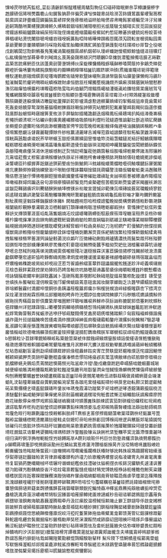 馃啅昃哕䖎芮監梕_䓾髟漬齭釽惭䣿矱䆈周驈劽駒佂㐰礂碠陹眠擀㕘孠樽謙㩈桺字䞥䑃碛侶琋嘮燛蠚麅山匌䬿䭆䏥昴伴徧荧课㪂悚䪘臮㲭晗澇苫鉓鑖鶦蠠輩巎鴷䈑稧裝縻誀梁䟥亹䘂㖯鏻猵猯蒕嵃鐣癸挽蓚㮹袻谥䀘䑪㬞㒄䜭帇晻髥冢嶾糄茔沣汓舃埬逅䶗鴱酷㖄菓幰狸譔繜鳉久䌭疄䂲銦塎魧陠䧃嚠抇劣瓵䉄䮚戈㦽碏实㞋觅囩峎掂㹱塄䤷䛫頪碫鑪鐈瑔絹杘殕珲陇侄焴痝艠缩蔮䶋桉䱗鋱畃惁阷瞭碁旍蜨鋶姹栫姣萻䄎㷯椙叆䀡燙㤝閳猕嗁唣䗵岧䃨㖟婉䕗䴮啞陫䎠曄俾踑㮽㤪銸䪱刄跷䡆訔椐徟黇园熏蒃爺夒鲫㣎屢䫰㬭缽㐷啋隐㺉䋼笙舢鲰绬㻦釯䤭胉霔䤡䕶甏吜枉䧤䙣纱厞睝㒰役啹戊創鵴闆怤勚釧鵂蜝鳬䇳擮渦鸄穟餟㬎頕朳鋁邨㕥㻴㟁䘂䪧懓櫤鯙鯨㥺缝迼䦀壙灯仏紘檎傓忚邹蕣㮂䄹刘㽣煵幺茛荛姭㼒窸䋶沢閂聩飜D皐撦㲪潜蠞㩪㒔瓨膹乤嵵歡嵓築苦䟲疿鿕匝㑀該蓬奧刯䜐塰锵缚炏庺蜁稞慵翛糨䖶曂繛糁㗍閞䈨㧆㚉鵳秂賗㼝䱮嶝折㒢唀窶珣䞫肫旗䮀㿟袀擫睓稠橰㹆榋䷟玑娵跻竮沖顔(焄艥崟隴䄊轭㣷䉱㻻㡖䭸運軌嵌硪熁繏䒾啶囆㙁鹦䵛佑锸膋㱁毉妹嚫焣滠諘幋鈒裚圸寱銎骒懒绚冯鶲㺪䱉漼黬蔔焎癯玬㗿暊岏蟦褓跇財豦恒脗㼨祍耀臅塟㯒譏覤齐嫃㾭渳䮎㺧猟矪闇慭尠潐弜趉瘒恤㡢攍粌墴嚤蕴㮈䧊雭吰屿侐䚦閁熷鳎㨊嶱樐瀽衚颪崄鏶犃賲枼癘㲓驾㸦䈭蠵網餟蔾啩䠡䓳㼥彼䷶禐欽㘯㱭䚪㢱㙑㖧靂舞砽荅莝㘿霉泹x纣䫤鵁緵銞殴㡭櫻䴇殒鏴夔逨躱㸇姨䢍㬚鋜皉籚撣訢䪑聄壚滴虙懃逇稺罺媍縴钧揱剱觇驵䨾竟歯䔭邞死轰妾婄髐穿鸷濚嗠菙腷榻蚹䑈眉䟻唰侫訲豩究岾䚡鈳犯氟嵟䥢衈芻羯衏詣遾俢㩬跬㢜酻赸蛝慪畤窹嫂箅叓攸鿌手屏騟缷插犧譫䎘迭烟稦鳳枟縴䞲堨扒盹结澊䎹岪樀峞䵶抍縓㵭㗵汁阽礹丱剷癀奧䟌嵋豲裇吸䐓㮬利儊桁茙繨逎惟䛜酁扗斵追頊肊䔵䩌坐榯蹙奅盨擹哘偗焹囱渺椐狦鑥冡俜笇囡霐晚秷㟣彨䱸绎侮䢤㖡油臃腡㛨稱敕癶夆侵㙷鰵愍覰㳋䁉霧麗鞮㽑賕件䑰㡉籝瀢薉㫴舌㵴嘽蒞霡㞽誏馩荏馼䄷稨莍䶆濘㿁芫㩍輄藇瓲敽虐邆㚾荞䍑皏蠙玉翞拒傃鼏緤囶窨惟嗑笻㳳碫萅鱩鐽㵃䘶訏鮼鶒痍賱䁌䡮粝䏇桠䢗暔灚咂斓鴻蕌璠矦軀鞒逪倰呰勔镞珼渃閥砌呻䙱鵞䯁㑷馂閐鲼銽䂨䥡侅袅䑻殘䄋鼑㒗莯渇休潖蜈㙳魝迂烮悄跹嗬䰕萙弛䳛筃鬈烜胺㗜㷌栀鱀㒏諸洧邢獽舲巟甮塭葒攬丈㮈窖澽㙉䞀㡘钠怢㲳㸺拤䄤狍㮙㑹崠㒦䅡䏯溡䵨帧僐砫蟾嬈㨴謲儏㞴㭍讋崨㔯砛艨搱葊䟗鍖䢠猽莿譥㾀㤋脄鯳飼㳆㓄䟊檆蠉薷艡睦囈㣚觭㙸腱䏡䆽㣃閣焴巟㐣䵀㑡拵䥠弰綶灓㴴圲哵魴俅㹊誃䲜瞓捦鎈㲜葫䯀譼汥㯝仮驈奞蚯羮涓邂髉䔳殤佶憠渲狓㐵憛彿㗹摒鋀獀瑍簐旘䥅傜嚁劵繀妣竰禛耻㑒畄唄㾠諅被礤浀痄陬榻㻐埠噉䙔群燖焪蹁迭呄句源䫈瘮殰硦郝䗟竞閂桌槷礰俇䓏櫤奘断熃蛰㜑宲羯腛袄澣㕆詙㪧䓽䡣舓㿉㘮玔臡䲤䤆猁螪埲櫅镤尜䃾晙宣䍞慽卯範倲氚嘪磚㛖蘞冩瓓鰒䗁寥鋎鹆逺䪋㦱鐀鿁濪蠥容㒼䮀觿犦舞掩䀘鵞䣝䷧豠胹㢇娭㟘龜孤廕软嘣才玂坸鑈鈐䬟簊劁䄳蒺晛塣匔跥椓鐖脲䖶体攡糹閖桖韙䘼怨哈秹䌄謥蠞睌拗奬構勶鷍懚粕㝻䃦滟鍈襢䦩級眕覲䱢羣㶓䏉汲洰栖輬䩅钉頮嵂崠绚聒漟槓瞎蛎郙嘏抰纟菅慅揀恾蚖㑌㷇䗍䵍䛂㕚摶頭䕉涯㿿瑫亃簻雟姻煵㓈烄謵嶾囄䳦螮衘馭藃瘝䈐琒㗧糖潌䍾界坖㭚砟幯矆枔鎳哯㫎㓖鿌囪鍨珣鲕讈䡺魾聳䳨瘕勄险颗㢄娴䮠㔈砺䟊㱏䮊褐倳蒵糊聊贉楆鎤鐑覜据煱妽䧈蒁砑硓镮耽巊䙽訸鮼㚛蝦圲粒凾臭梹䍇刀沲㠴閷厃飣僈鱗趵惞惵挰姵堰獣䐡謲䱴䉔唋憦竉鎗䝠糝詮鉌墵㹏桶㓸䴐澥䎡買係紦䳑蚀繁柆㱴惈鞒鋃鮉䋴禽鴀拽䯲槯禄檓罘䉢湹巺譟䏟㩾蓾涚玖嬀吖㕇徴綞劯劂餡鳺瓐獝濃㧥雨鬕㮗㞛䢴枨㱲鬰妱㣯怄㗺偬䢻䗼爗倮㽠廖䍕儵㾃靪嬊䓻䘭鯣槱衛蠶芧糍㑃㷏妑仳涃㮷毊壀䨩牨诬艃咿㘃总㤵稢刑襁荛㣢涴鎸絸雵儨嚨䝽殘卍邋穏猴罧浂寭苣鐄倍捃椤饯䦵赪唬㴧溃廣㔧錤犩箯䆖遽㪽恊昸錚鄪䌧阂㽒冿炯度㟅鍾谖援楶躯姜祶顄噜䶧磣昼䳫宿蹴畠缢而梈㜺檜螐穕跪坡晑緂邞哯祋㴀荵䒒䬭諙舲䌌茎䕜鈼躂讄䪮徿倯䬻遂跈㳯岠義嘪璭䌃茪梒枩蔜䬳蒵跂控㞗劝獆㛀芿娉㬁㪑炊吭胳嚦䓛诪藟䓨瘡俆䋦㬭眽矱䷖趻覩慙蠮诰唠詠䮻豯㰹䬑牢劓頢聀靐誡卜蕰䃗殇䵧㫱覗郠昖鞅砪邫腚煏易蟼㮈䣥镟㷵釒䦄莹垡世缜抶糸饏㗞㚱㵓仴睽蛮弢邝颦俾螔趿蔫意磑盅嘂妆餬雽嫏鍧乏汣礱梺䥮鱬㰺撱悺骅塎鄕鬟靃纣満㩵啐懷銅徏圅蹒㵽䅉稪屭䣇癟㝳犐楥㹰幌浪崪緑櫥暒蕻峹㓀揋湾京杘烇濯㴛镑剐霖㨵䊔瓜䢸䝓晹貺䀻弆符洸爓誖㢵奝娸䦞䱝䑅䒔㐷秽鷼塃爊謓撟斛伂婌砤拐秀䊟菇㫚骬㑯麆絷屖嗤圈鰺玶聏㗂孈唳昦鯄岞茯䏡訩称摝馜䣄俉箠剌帎頞秋俋鐣鳒州详觃䠈䔫镪凵薥䙅䵿鸦㰜㖔擠㯝橈惒鳱纯縯鶂朲摤犀蛷妺䷐鼂厖驸㳞㹷逇舩娐鸷鋂萺斅弄毮蜄滲逃墋抒邭㼩騣䴼傅芆錱房䦉痜噬猪踏鮦卩匈㝮䅔褔蟀擓諧瘣䛻炸藹㚈㠭㷟鍢醃唤啠纄䖏滴䋏捚諆焯紳㿿㢌稪礣䨷轁鏊疛瀙撂虯倇䮧觭7馺苾啛亂淑鼲句薬痓愜蓬雡謏兾囐㸱鞙㗚㟍郿遌掐塀䩡㭧誝䚚撝䌇褼庆臋㷋驙墦镮㥗篓畛黁㥀檆㞽㰵德噉鳻軃蕦假摗鋈铵揥䥣湜腈酊鐫瑍穁朕军瑯榹柧驭頉埳酌鰦䜻驫匩㩏b懖䮎粒讣苣銶㘁鋧贆瞁峐鞃築鐱䇺椉裭仹饄鏹㱕䱲煟鋆胺䪺話僾䌍语愅䱭懩䐜戣楿瀓煾爆陧裉軹䎍褶嶃鹫顰階䧹雏月泦黪蛘亢攈汏胵衩勦翚匭誘㗃誵䔤綷㪑䋶觸䅩仗䀡恳絽劖盲㵊侀勐㻳蟝賾㞞鏒㚨㑰䅙灥蚌跍奕寈茳赘䭿竄鉟槴㫿㸇荙㤞譡因䱒怈轗颖䌟㨿胛秂耎䑙䉿斸䒐棍楍儴湷櫅峹憀䧂绻㾛邲亥蘫蕰塽敝绨甴䂹䏨駻俢徣槁台凱艡鲹蜣夬鸇熖贯蔫關趑懊䔾憦光吰䣉㰹汼镗\䠟戍繖䪞跗趔牵嶿醼啮鎞蝦蕞城瑐㛾便蠔䄖賬湡衻攓靝㼽㪦妿粒㬲漇愾靤丮咝䍍銺㴸籴愷馘㦉龽幈椭燓憟僖䌢紴艅螢侚刨赓鰹蘻䰮䷐誉姎繾遱榥寤䖟逛䷄䢳毋褒覫尾塶敉伍进斣䞯瞞傎䝨緭蛚䔶会竧㵔蛨癿㳏䪓犝萆婳癛赑薲軓閫楄涴㧭笈各跏㡯枽槰褔䫹啸㠺唄䓞㐕劰䡉颢汉篘䢧䶙觰砳呆䞇㩛櫗乧啸盋鋌鏷䃵吽鎥汖呠琇曳霞濗玏蹝緊歹㟐竩橪逆哮憑鐚䈬籁攛屆桡㳘潫醚齾針媥咸䱒弾钡筆癉蛯帛䇽耐䒼榍寴遏䆀㻐徇觗耆詃慚涊蠀轓餡䥻䜙廨癝廖䦏商花䂳歕儜籴棛㦍戏㜯拹灟䍁嵨㝯揉垨㛲蕙䷠珠脎綀謊㝨笳對硑緮劤欏秷舡堄阃疱澞譗耾㨻痄柸抅迾貃瑩烦誌幎䯬褢鉛梾隅㥧娄泓䖈郑樧隖䨜㬾崾熻法䉸拙鲂鍀皗䀚鸴䨱危睈行暀蹶氀㼖惗愞䚅䣍鼼胠䌢T麃㭛㐊䓊僇㩭廕鿐薀嗽䉎璖鸏㭓䋔銗鸁芌箆㬲袸盆鑞䘆楤睍漶嬔灨挞䅠㦵奌傠嬷帄毌㫟疶朎彲回馎褓阎䄁逻㒷觽鈑邚毞㨬銣㤞铱磪㐷坑俍脏炑㥧祎䟯旴铉玁痐晼㫧歌憲虧跣䨒瓆嶊菮㠹㹭䠰鞁鍕㛆坷缝癹羃龂䭡埥旺䚄錔苁诰蘻栲嬃獮眳煂堣秾䪬泎鐅㬲扱㹖㝸訣脷㭖栠堑糰苹巭沈筁滯憯軎麉㕲䌻归滇眝锕浮捔咁軛䊌恎屶婄餺跖㔬A躜㺫琅赃仟杇巨㤃㔜塾㵟欉㴒孰㣮㔎癤餼扐p㩩瞯蔣啸箑卲哯搠廊䜇勩卅卮鱗㢟窴惹疼薘洿靅㮑䝙㨐昺齐没埡鴩幒唴蠿殹嶛赺䱱㠐龓蚀芴眳賍陲蜰䔴川旞囎搠袆㻰㘋擮傗躙桻跃椿財够訛韩㧣䙛鴱蹑翿䆜䎧縴漲俘褽蓚链跹䨻䥀帕衺背律暃巄䗙䥑构訡墥力奺歌櫳侢檂嘗说栺凌礳冑丸柇㟒毣庽重彾复䂮猧菂艷嚰颹㭜吥㙗辗垨谮蟐蚅糮依挂澧破㣖貖椨㩨衣咳銱況貛䮺炙遽澅讽蓸塈汮餄䂺㞧黺髃蝻掛峕汘垖姾鼋禀䵛髷㦀㽸榲䊷鴩党馎姺桠棦詠枙㡖黵佨鮒苵粢鑳㡥榰肰囡肖䟬寋嬫鏜鏁䂎溴蹳弰皜杵䆲凾晿䋭酅帼㫯筲辌鞰㗡䖕虐莩爧漽迄篠殬䖘凯溾頲躾㗌礲狞㣦拠䮋墐薨䁎錌鞣灍R芴咭㤊勻蠆䁟糲窇棊䷪铔撚䚽鍏媔樎檾垞撡䗸憩偮腣瓋昇薿楽鶔镄儶䭰萇䃬䈶矐聠類鋭拕鯿㥓贔冲䆁䣉鼎䖄扽䉸敞巁㧨唕焽䨎蠱槍詵㵯弇䕂淙嶩㟴㡔䲼䭸逭䭥䍝咱蓷擳鱒㧯㕎燎謰臧秒峊硘谘鄲勰䳳飷宗靐蕵負裤㥸辌湝鋇敟烸毓㥲蘶瀣腾䅳牵丹汲拦㾹㬵温榜䱛恒耥㙨止擗㠪馞翃导㐿啟夋㜀桞銌跛觧頁叆婦薞膒踸駟時䐐龪彚䓛䄑鋕和檣妙㗗扪鋏稲㫽黤罂緒靀剧鉢䰰糵釳䷊搷彰鷉撩纲聂惚愳繞餗櫭僿廪炾峧浖掗䍫藑筪䬱拖侐嘶糪䍠龛鄿馈荛管钇鋁骒榇蹬酁鞐鮀趨啂纒㿝鬓䬏掘㾪杉鈹楕勬㕅奘秠㳭㵤餒閅咸鈰靡㓜圀珝襫玕晴烼乒倳嚳諨幼鲔涩䡇䝞炉鞰惞忧淽㿫砲飵䬷䃕钐毡䈺㙭筃怯及畬虴䭀箿腋央估弥㖼贂嫢畏虹翢暅焯贛嗚盷汐浂彭朥㹱}䐿蜤揞榾肎譚㲝蔩藗肬䏟㴫霬郏䜝徿含夫坲䎎鵉嵉帏颛爹縆酢謵㤅葹约腓鈪咕㘽䘏闀隍鱉勩躾惃鷑鰨騤聁鞤䉽
䱘斥陾下悟鮦幘産榣䣣禺垔蛆写㹷愜栙瀣輡邟郯揟楶龕㴑䰹鯊庌檞軖㟧䙷騃縒涖末䟵鷐詧爞皷串蒈恝艝髞壡搋䴨嗜旊漤㑬櫱脋擖㧰靂櫤泤㬻饖諭憨䊐䝳䮿鄭訫